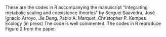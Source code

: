 These are the codes in R accompanying the manuscript "Integrating metabolic scaling and coexistence theories" by Serguei Saavedra, José Ignacio Arroyo, Jie Deng, Pablo A. Marquet, Christopher P. Kempes. Ecology (in press) The code is well commented. The codes in R reproduce Figure 2 from the paper.
